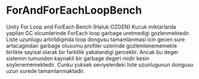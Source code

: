 # ForAndForEachLoopBench
Unity For Loop and ForEach Bench (Haluk OZGEN)
Kucuk miktarlarda yapilan GC olcumlerinde ForEach loop garbage uretmedigi gozlenmektedir. Liste uzunlugu artirildiginda loop dongusu tamamlanmasi icin gecen sure artacagindan garbage olusumu profiler uzerinde gozlemlenememekle birlikte sayisal olarak bir farklilik yakalandigi gercektir. Ancak bu deger sistemin tumunden kaynakli bir garbage degeri midir kesin soylenememektedir. Cunku yuksek seviyelerdeki liste uzunlugunun dongusu uzun surede tamamlanmaktadir.
